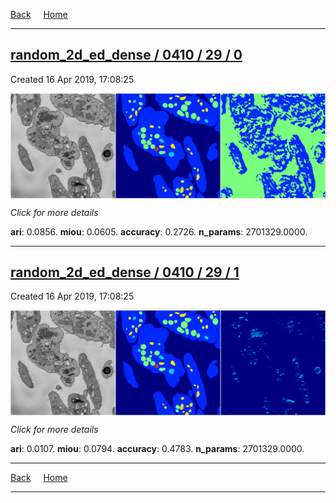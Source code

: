 
[Back](..)&nbsp;&nbsp;&nbsp;&nbsp;&nbsp;[Home](https://leapmanlab.github.io/snapshots)

---

<div class="summary"><a href="0"><h2>random_2d_ed_dense / 0410 / 29 / 0</h2></a><p>Created 16 Apr 2019, 17:08:25
</p><a href="0"><img src="0/media/summary.png" align="center"></a><p>
<i>Click for more details</i>
</p></div>

**ari**: 0.0856. **miou**: 0.0605. **accuracy**: 0.2726. **n_params**: 2701329.0000. 

---

<div class="summary"><a href="1"><h2>random_2d_ed_dense / 0410 / 29 / 1</h2></a><p>Created 16 Apr 2019, 17:08:25
</p><a href="1"><img src="1/media/summary.png" align="center"></a><p>
<i>Click for more details</i>
</p></div>

**ari**: 0.0107. **miou**: 0.0794. **accuracy**: 0.4783. **n_params**: 2701329.0000. 

---

[Back](..)&nbsp;&nbsp;&nbsp;&nbsp;&nbsp;[Home](https://leapmanlab.github.io/snapshots)

---